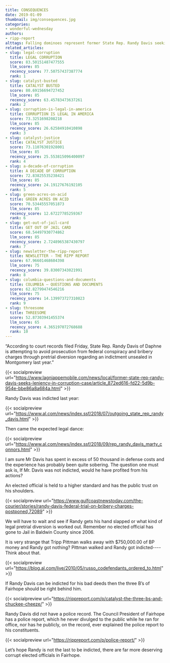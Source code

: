 ```yaml
---
title: CONSEQUENCES
date: 2019-01-09
thumbnail: img/consequences.jpg
categories:
- wonderful-wednesday
authors:
- ripp-report
alttags: Falling dominoes represent former State Rep. Randy Davis seeking leniency in a corruption case indictment
related_articles:
- slug: legal-corruption
  title: LEGAL CORRUPTION
  score: 83.50151487477555
  llm_score: 85
  recency_score: 77.50757437387774
  rank: 1
- slug: catalyst-busted
  title: CATALYST BUSTED
  score: 80.69156694727452
  llm_score: 85
  recency_score: 63.45783473637261
  rank: 2
- slug: corruption-is-legal-in-america
  title: CORRUPTION IS LEGAL IN AMERICA
  score: 73.3251698208218
  llm_score: 85
  recency_score: 26.62584910410898
  rank: 3
- slug: catalyst-justice
  title: CATALYST JUSTICE
  score: 73.11076301928001
  llm_score: 85
  recency_score: 25.553815096400097
  rank: 4
- slug: a-decade-of-corruption
  title: A DECADE OF CORRUPTION
  score: 72.83825535238421
  llm_score: 85
  recency_score: 24.19127676192105
  rank: 5
- slug: green-acres-on-acid
  title: GREEN ACRES ON ACID
  score: 70.53445557051873
  llm_score: 85
  recency_score: 12.67227785259367
  rank: 6
- slug: get-out-of-jail-card
  title: GET OUT OF JAIL CARD
  score: 68.54497930774862
  llm_score: 85
  recency_score: 2.7248965387430797
  rank: 7
- slug: newsletter-the-ripp-report
  title: NEWSLETTER - THE RIPP REPORT
  score: 67.96601468604398
  llm_score: 75
  recency_score: 39.83007343021991
  rank: 8
- slug: columbia-questions-and-documents
  title: COLUMBIA — QUESTIONS AND DOCUMENTS
  score: 62.82799474546216
  llm_score: 75
  recency_score: 14.139973727310823
  rank: 9
- slug: threesome
  title: THREESOME
  score: 52.87303941455374
  llm_score: 65
  recency_score: 4.365197072768688
  rank: 10
---
```

“According to court records filed Friday, State Rep. Randy Davis of Daphne is attempting to avoid prosecution from federal conspiracy and bribery charges through pretrial diversion regarding an indictment unsealed in Montgomery last year.”

{{< socialpreview url="https://www.lagniappemobile.com/news/local/former-state-rep-randy-davis-seeks-leniency-in-corruption-case/article_872ed616-fd22-5d9b-954e-bbe86a8a684a.html" >}}

Randy Davis was indicted last year:

{{< socialpreview url="https://www.al.com/news/index.ssf/2018/07/outgoing_state_rep_randy_davis.html" >}}

Then came the expected legal dance:

{{< socialpreview url="https://www.al.com/news/index.ssf/2018/09/rep_randy_davis_marty_connors.html" >}}

I am sure Mr Davis has spent in excess of 50 thousand in defense costs and the experience has probably been quite sobering. The question one must ask is, If Mr. Davis was not indicted, would he have profited from his actions?

An elected official is held to a higher standard and has the public trust on his shoulders.

{{< socialpreview url="https://www.gulfcoastnewstoday.com/the-courier/stories/randy-davis-federal-trial-on-bribery-charges-postponed,72089" >}}

We will have to wait and see if Randy gets his hand slapped or what kind of legal pretrial diversion is worked out. Remember no elected official has gone to Jail in Baldwin County since 2006.

It is very strange that Tripp Pittman walks away with $750,000.00 of BP money and Randy got nothing? Pittman walked and Randy got indicted----Think about that.

{{< socialpreview url="https://blog.al.com/live/2010/05/russo_codefendants_ordered_to.html" >}}

If Randy Davis can be indicted for his bad deeds then the three B’s of Fairhope should be right behind him.

{{< socialpreview url="https://rippreport.com/p/catalyst-the-three-bs-and-chuckee-cheeze/" >}}

Randy Davis did not have a police record. The Council President of Fairhope has a police report, which he never divulged to the public while he ran for office, nor has he publicly, on the record, ever explained the police report to his constituents.

{{< socialpreview url="https://rippreport.com/p/police-report/" >}}

Let’s hope Randy is not the last to be indicted, there are far more deserving corrupt elected officials in Fairhope.

